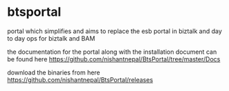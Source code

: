 # btsportal
portal which simplifies and aims to replace the esb portal in biztalk and day to day ops for biztalk and BAM

the documentation for the portal along with the installation document can be found here
https://github.com/nishantnepal/BtsPortal/tree/master/Docs

download the binaries from here
https://github.com/nishantnepal/BtsPortal/releases


